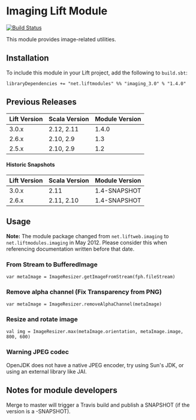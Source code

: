 # Imaging Lift Module

[![Build Status](https://travis-ci.org/liftmodules/imaging.svg?branch=master)](https://travis-ci.org/liftmodules/imaging)

This module provides image-related utilities.

## Installation

To include this module in your Lift project, add the following to `build.sbt`:

    libraryDependencies += "net.liftmodules" %% "imaging_3.0" % "1.4.0"

## Previous Releases


| Lift Version | Scala Version | Module Version |
|--------------|---------------|----------------|
| 3.0.x        | 2.12, 2.11    | 1.4.0          |
| 2.6.x        | 2.10, 2.9     | 1.3            |
| 2.5.x        | 2.10, 2.9     | 1.2            |

#### Historic Snapshots

| Lift Version | Scala Version | Module Version |
|--------------|---------------|----------------|
| 3.0.x        | 2.11          | 1.4-SNAPSHOT   |
| 2.6.x        | 2.11, 2.10    | 1.4-SNAPSHOT   |

## Usage

**Note:** The module package changed from `net.liftweb.imaging` to `net.liftmodules.imaging` in May 2012.  Please consider this when referencing documentation written before that date.

### From Stream to BufferedImage

	var metaImage = ImageResizer.getImageFromStream(fph.fileStream)

### Remove alpha channel (Fix Transparency from PNG)

	var metaImage = ImageResizer.removeAlphaChannel(metaImage)

### Resize and rotate image

	val img = ImageResizer.max(metaImage.orientation, metaImage.image, 800, 600)

### Warning JPEG codec

OpenJDK does not have a native JPEG encoder, try using Sun's JDK, or using an external library like JAI.

## Notes for module developers

Merge to master will trigger a Travis build and publish a SNAPSHOT (if the version is a -SNAPSHOT).
